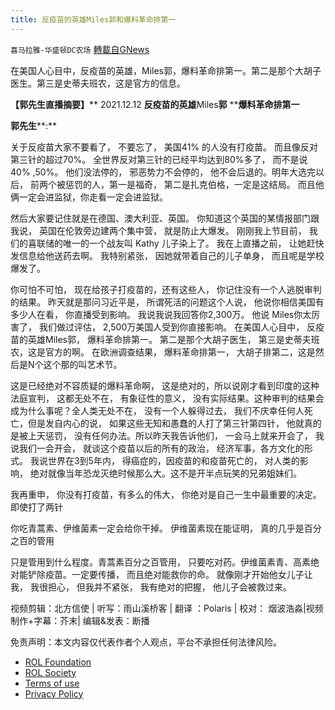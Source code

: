 ```yaml
---
title: 反疫苗的英雄Miles郭和爆料革命排第一
---
```

`喜马拉雅-华盛顿DC农场` [轉載自GNews](https://gnews.org/zh-hans/1762640/)

在美国人心目中，反疫苗的英雄，Miles郭，爆料革命排第一。第二是那个大胡子医生。第三是史蒂夫班农，这是官方的信息。

**【郭先生直播摘要】**** 2021.12.12 ****反疫苗的英雄****Miles****郭**** ****爆料革命排第一**

**郭先生****:**

关于反疫苗大家不要看了， 不要忘了， 美国41% 的人没有打疫苗。 而且像反对第三针的超过70%。 全世界反对第三针的已经平均达到80%多了， 而不是说40% ,50%。 他们没法停的， 邪恶势力不会停的， 他不会后退的。明年大选完以后， 前两个被惩罚的人，第一是福奇， 第二是扎克伯格，一定是这结局。 而且他俩一定会进监狱，你走看一定会进监狱。

然后大家要记住就是在德国、澳大利亚、英国。 你知道这个英国的某情报部门跟我说， 英国在伦敦旁边建两个集中营， 就是防止大爆发。 刚刚我上节目前， 我们的喜联储的唯一的一个战友叫 Kathy 儿子染上了。 我在上直播之前， 让她赶快发信息给他送药去啊。 我特别紧张， 因她就带着自己的儿子单身， 而且呢是学校爆发了。

你可怕不可怕， 现在给孩子打疫苗的，还有这些人， 你记住没有一个人逃脱审判的结果。 昨天就是那问习近平是， 所谓死活的问题这个人说， 他说你相信美国有多少人在看， 你直播受到影响。 我说我说我回答你2,300万。 他说 Miles你太厉害了， 我们做过评估， 2,500万美国人受到你直接影响。 在美国人心目中， 反疫苗的英雄Miles郭， 爆料革命排第一。 第二是那个大胡子医生， 第三是史蒂夫班农，这是官方的啊。 在欧洲调查结果， 爆料革命排第一， 大胡子排第二，这是然后是N个这个那的叫艺术节。

这是已经绝对不容质疑的爆料革命啊， 这是绝对的，所以说刚才看到印度的这种法庭宣判， 这都无处不在， 有象征性的意义， 没有实际结果。这种审判的结果会成为什么事呢？全人类无处不在， 没有一个人躲得过去， 我们不庆幸任何人死亡，但是发自内心的说， 如果这些无知和愚蠢的人打了第三针第四针， 他就真的是被上天惩罚， 没有任何办法。所以昨天我告诉他们， 一会马上就来开会了， 我说我们一会开会， 就谈这个疫苗以后的所有的政治， 经济军事，各方文化的形式。 我说世界在3到5年内， 得癌症的，因疫苗的和疫苗死亡的， 对人类的影响， 绝对就像当年恐龙灭绝时候那么大。这不是开半点玩笑的兄弟姐妹们。

我再重申， 你没有打疫苗，有多么的伟大， 你绝对是自己一生中最重要的决定。 即使打了两针

你吃青蒿素、伊维菌素一定会给你干掉。 伊维菌素现在能证明， 真的几乎是百分之百的管用

只是管用到什么程度。青蒿素百分之百管用， 只要吃对药。伊维菌素青、高素绝对能铲除疫苗。一定要传播， 而且绝对能救你的命。 就像刚才开始他女儿子让我， 我很担心， 但我并不紧张， 我有绝对的把握， 他儿子会被救过来。

视频剪辑：北方信使 | 听写：雨山溪桥客 | 翻译 ：Polaris | 校对： 烟波浩淼|视频制作+字幕：芥末| 编辑&发表：断播

 

免责声明：本文内容仅代表作者个人观点，平台不承担任何法律风险。

- [ROL Foundation](https://rolfoundation.org/)
- [ROL Society](https://rolsociety.org/)
- [Terms of use](https://gnews.org/terms-of-use-3/)
- [Privacy Policy](https://gnews.org/privacy-policy/)
